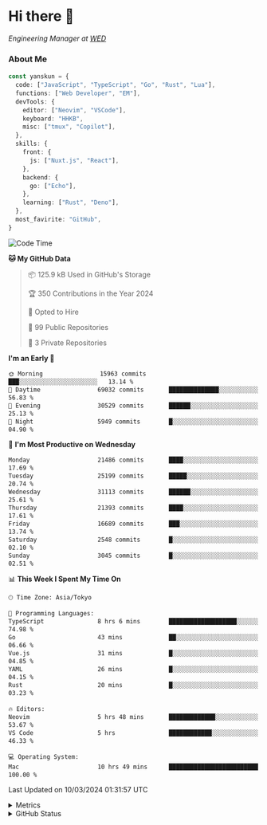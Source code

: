 # Hi there&nbsp;:wave:

<!-- ![Alt text](https://spotify-recently-played-readme.vercel.app/api?user=31kynbuubkiu3r4qh4hjuaglhfay) -->

_Engineering Manager at [WED](https://github.com/wedinc)_

### About Me

```ts
const yanskun = {
  code: ["JavaScript", "TypeScript", "Go", "Rust", "Lua"],
  functions: ["Web Developer", "EM"],
  devTools: {
    editor: ["Neovim", "VSCode"],
    keyboard: "HHKB",
    misc: ["tmux", "Copilot"],
  },
  skills: {
    front: {
      js: ["Nuxt.js", "React"],
    },
    backend: {
      go: ["Echo"],
    },
    learning: ["Rust", "Deno"],
  },
  most_favirite: "GitHub",
}
```

<!--START_SECTION:waka-->
![Code Time](http://img.shields.io/badge/Code%20Time-733%20hrs%2014%20mins-blue)

**🐱 My GitHub Data** 

> 📦 125.9 kB Used in GitHub's Storage 
 > 
> 🏆 350 Contributions in the Year 2024
 > 
> 💼 Opted to Hire
 > 
> 📜 99 Public Repositories 
 > 
> 🔑 3 Private Repositories 
 > 
**I'm an Early 🐤** 

```text
🌞 Morning                15963 commits       ███░░░░░░░░░░░░░░░░░░░░░░   13.14 % 
🌆 Daytime                69032 commits       ██████████████░░░░░░░░░░░   56.83 % 
🌃 Evening                30529 commits       ██████░░░░░░░░░░░░░░░░░░░   25.13 % 
🌙 Night                  5949 commits        █░░░░░░░░░░░░░░░░░░░░░░░░   04.90 % 
```
📅 **I'm Most Productive on Wednesday** 

```text
Monday                   21486 commits       ████░░░░░░░░░░░░░░░░░░░░░   17.69 % 
Tuesday                  25199 commits       █████░░░░░░░░░░░░░░░░░░░░   20.74 % 
Wednesday                31113 commits       ██████░░░░░░░░░░░░░░░░░░░   25.61 % 
Thursday                 21393 commits       ████░░░░░░░░░░░░░░░░░░░░░   17.61 % 
Friday                   16689 commits       ███░░░░░░░░░░░░░░░░░░░░░░   13.74 % 
Saturday                 2548 commits        █░░░░░░░░░░░░░░░░░░░░░░░░   02.10 % 
Sunday                   3045 commits        █░░░░░░░░░░░░░░░░░░░░░░░░   02.51 % 
```


📊 **This Week I Spent My Time On** 

```text
🕑︎ Time Zone: Asia/Tokyo

💬 Programming Languages: 
TypeScript               8 hrs 6 mins        ███████████████████░░░░░░   74.98 % 
Go                       43 mins             ██░░░░░░░░░░░░░░░░░░░░░░░   06.66 % 
Vue.js                   31 mins             █░░░░░░░░░░░░░░░░░░░░░░░░   04.85 % 
YAML                     26 mins             █░░░░░░░░░░░░░░░░░░░░░░░░   04.15 % 
Rust                     20 mins             █░░░░░░░░░░░░░░░░░░░░░░░░   03.23 % 

🔥 Editors: 
Neovim                   5 hrs 48 mins       █████████████░░░░░░░░░░░░   53.67 % 
VS Code                  5 hrs               ████████████░░░░░░░░░░░░░   46.33 % 

💻 Operating System: 
Mac                      10 hrs 49 mins      █████████████████████████   100.00 % 
```


 Last Updated on 10/03/2024 01:31:57 UTC
<!--END_SECTION:waka-->

<details>
  <summary>Metrics</summary>
  <img src="https://github.com/yanskun/yanskun/blob/main/github-metrics.svg" alt="Metrics">
</details>

<details>
  <summary>GitHub Status</summary>
  <picture>
    <source media="(prefers-color-scheme: dark)" srcset="https://raw.githubusercontent.com/yanskun/yanskun/master/profile-summary-card-output/nord_dark/0-profile-details.svg">
   <img src="https://raw.githubusercontent.com/yanskun/yanskun/master/profile-summary-card-output/default/0-profile-details.svg">
  </picture>
  <br>
  <picture>
    <source media="(prefers-color-scheme: dark)" srcset="https://raw.githubusercontent.com/yanskun/yanskun/master/profile-summary-card-output/nord_dark/1-repos-per-language.svg">
   <img src="https://raw.githubusercontent.com/yanskun/yanskun/master/profile-summary-card-output/default/1-repos-per-language.svg">
  </picture>
  <picture>
    <source media="(prefers-color-scheme: dark)" srcset="https://raw.githubusercontent.com/yanskun/yanskun/master/profile-summary-card-output/nord_dark/2-most-commit-language.svg">
   <img src="https://raw.githubusercontent.com/yanskun/yanskun/master/profile-summary-card-output/default/2-most-commit-language.svg">
  </picture>
  <br>
  <picture>
    <source media="(prefers-color-scheme: dark)" srcset="https://raw.githubusercontent.com/yanskun/yanskun/master/profile-summary-card-output/nord_dark/3-stats.svg">
   <img src="https://raw.githubusercontent.com/yanskun/yanskun/master/profile-summary-card-output/default/3-stats.svg">
  </picture>
  <picture>
    <source media="(prefers-color-scheme: dark)" srcset="https://raw.githubusercontent.com/yanskun/yanskun/master/profile-summary-card-output/nord_dark/4-productive-time.svg">
   <img src="https://raw.githubusercontent.com/yanskun/yanskun/master/profile-summary-card-output/default/4-productive-time.svg">
  </picture>
</details>
